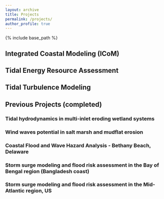 ```yaml
---
layout: archive
title: Projects
permalink: /projects/
author_profile: true
---
```


{% include base_path %}

## Integrated Coastal Modeling (ICoM)



## Tidal Energy Resource Assessment



## Tidal Turbulence Modeling



## Previous Projects (completed)
### Tidal hydrodynamics in multi-inlet eroding wetland systems
### Wind waves potential in salt marsh and mudflat erosion
### Coastal Flood and Wave Hazard Analysis - Bethany Beach, Delaware 
### Storm surge modeling and flood risk assessment in the Bay of Bengal region (Bangladesh coast) 
### Storm surge modeling and flood risk assessment in the Mid-Atlantic region, US 

